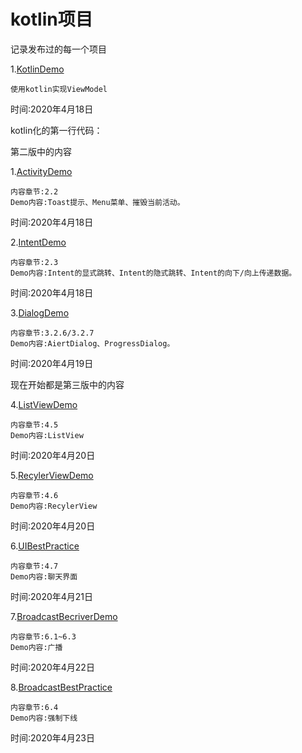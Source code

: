 # kotlin项目
记录发布过的每一个项目

1.[KotlinDemo](https://github.com/yi-sheep/KotlinDemo)

    使用kotlin实现ViewModel

时间:2020年4月18日

kotlin化的第一行代码：

第二版中的内容

1.[ActivityDemo](https://github.com/yi-sheep/ActivityDemo)

    内容章节:2.2
    Demo内容:Toast提示、Menu菜单、摧毁当前活动。
时间:2020年4月18日

2.[IntentDemo](https://github.com/yi-sheep/IntentDemo)

    内容章节:2.3
    Demo内容:Intent的显式跳转、Intent的隐式跳转、Intent的向下/向上传递数据。
时间:2020年4月18日

3.[DialogDemo](https://github.com/yi-sheep/DialogDemo)

    内容章节:3.2.6/3.2.7
    Demo内容:AiertDialog、ProgressDialog。
时间:2020年4月19日

现在开始都是第三版中的内容

4.[ListViewDemo](https://github.com/yi-sheep/ListViewDemo)

    内容章节:4.5
    Demo内容:ListView
时间:2020年4月20日

5.[RecylerViewDemo](https://github.com/yi-sheep/RecyclerViewDemo)

    内容章节:4.6
    Demo内容:RecylerView
时间:2020年4月20日

6.[UIBestPractice](https://github.com/yi-sheep/UIBestPractice)

    内容章节:4.7
    Demo内容:聊天界面
时间:2020年4月21日

7.[BroadcastBecriverDemo](https://github.com/yi-sheep/BroadcastRecriverDemo)

    内容章节:6.1~6.3
    Demo内容:广播
时间:2020年4月22日

8.[BroadcastBestPractice](https://github.com/yi-sheep/BroadcastBestPractice)

    内容章节:6.4
    Demo内容:强制下线
时间:2020年4月23日